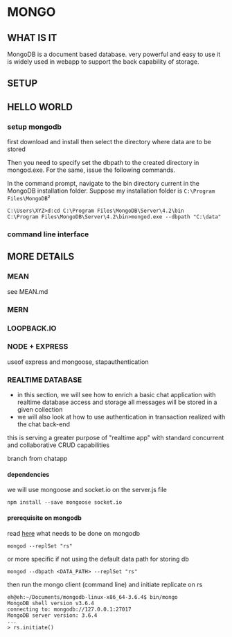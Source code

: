 # MONGO

## WHAT IS IT
MongoDB is a document based database. very powerful and easy to use it is widely used in webapp to support the back capability of storage.

## SETUP

## HELLO WORLD

### setup mongodb
first download and install
then select the directory where data are to be stored

Then you need to specify set the dbpath to the created directory in mongod.exe. For the same, issue the following commands.

In the command prompt, navigate to the bin directory current in the MongoDB installation folder. Suppose my installation folder is ``C:\Program Files\MongoDB``²
````shell
C:\Users\XYZ>d:cd C:\Program Files\MongoDB\Server\4.2\bin
C:\Program Files\MongoDB\Server\4.2\bin>mongod.exe --dbpath "C:\data" 
````

### command line interface


## MORE DETAILS
### MEAN
see MEAN.md
### MERN

### LOOPBACK.IO

### NODE + EXPRESS
useof express and mongoose, stapauthentication

### REALTIME DATABASE
- in this section, we will see how to enrich a basic chat application with realtime database access and storage
all messages will be stored in a given collection
- we will also look at how to use authentication in transaction realized with the chat back-end

this is serving a greater purpose of "realtime app" with standard concurrent and collaborative CRUD capabilities



branch from chatapp


#### dependencies
we will use mongoose and socket.io on the server.js file
````shell
npm install --save mongoose socket.io
````

#### prerequisite on mongodb
read [here](https://hackernoon.com/using-mongodb-as-a-realtime-database-with-change-streams-213cba1dfc2a) what needs to be done on mongodb
````shell
mongod --replSet "rs"
````
or more specific if not using the default data path for storing db
````shell
mongod --dbpath <DATA_PATH> --replSet "rs"
````

then run the mongo client (command line) and initiate replicate on rs
````shell
eh@eh:~/Documents/mongodb-linux-x86_64-3.6.4$ bin/mongo
MongoDB shell version v3.6.4
connecting to: mongodb://127.0.0.1:27017
MongoDB server version: 3.6.4
...
> rs.initiate()
````